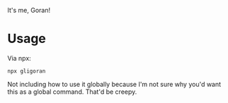 It's me, Goran!

# Usage
Via npx:

```
npx gligoran
```

Not including how to use it globally because I'm not sure why you'd want this as a global command. That'd be creepy.
